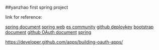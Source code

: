 ##yanzhao first spring project

link for reference:

[spring document](https://spring.io/guides)
[spring web](https://spring.io/guides/gs/serving-web-content/)
[es community](https://elasticsearch.cn/explore)
[github deploykey](https://developer.github.com/v3/guides/managing-deploy-keys/#deploy-keys)
[bootstrap document](https://v3.bootcss.com/getting-started/)
[github OAuth document](https://developer.github.com/apps/building-oauth-apps/)
[spring](https://docs.spring.io/spring-boot/docs/2.0.0.RC1/reference/htmlsingle/#boot-features-embedded-database-support)

https://developer.github.com/apps/building-oauth-apps/
